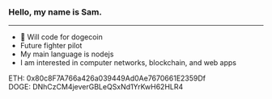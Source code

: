### Hello, my name is Sam.

<!--
**samg11/samg11** is a ✨ _special_ ✨ repository because its `README.md` (this file) appears on your GitHub profile.
-->
---

- 🌙 Will code for dogecoin
- Future fighter pilot
- My main language is nodejs
- I am interested in computer networks, blockchain, and web apps

ETH:  0x80c8F7A766a426a039449Ad0Ae7670661E2359Df
<br>
DOGE: DNhCzCM4jeverGBLeQSxNd1YrKwH62HLR4

